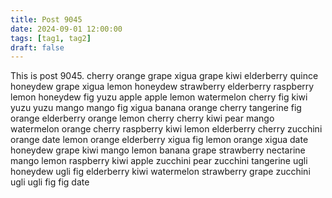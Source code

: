 ```yaml
---
title: Post 9045
date: 2024-09-01 12:00:00
tags: [tag1, tag2]
draft: false
---
```

This is post 9045.
cherry
orange
grape
xigua
grape
kiwi
elderberry
quince
honeydew
grape
xigua
lemon
honeydew
strawberry
elderberry
raspberry
lemon
honeydew
fig
yuzu
apple
apple
lemon
watermelon
cherry
fig
kiwi
yuzu
yuzu
mango
mango
fig
xigua
banana
orange
cherry
tangerine
fig
orange
elderberry
orange
lemon
cherry
cherry
kiwi
pear
mango
watermelon
orange
cherry
raspberry
kiwi
lemon
elderberry
cherry
zucchini
orange
date
lemon
orange
elderberry
xigua
fig
lemon
orange
xigua
date
honeydew
grape
kiwi
mango
lemon
banana
grape
strawberry
nectarine
mango
lemon
raspberry
kiwi
apple
zucchini
pear
zucchini
tangerine
ugli
honeydew
ugli
fig
elderberry
kiwi
watermelon
strawberry
grape
zucchini
ugli
ugli
fig
fig
date
